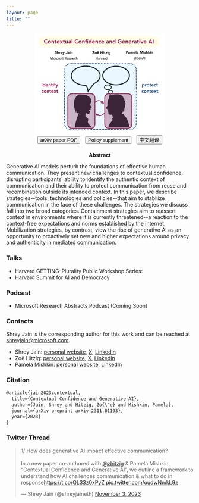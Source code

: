```yaml
---
layout: page
title: ""
---
```


<div style="text-align: center;">
  <img src="/header.png" alt="Contextual Communication" style="width: 70%; height: auto;">
</div>

<div style="text-align: center; margin-bottom: 20px;">  
<link rel="stylesheet" href="/styles.css">

  <a href="https://arxiv.org/abs/2311.01193" target="_blank" style="text-decoration: none;">
    <button style="margin-right: 10px;">arXiv paper PDF</button>
  </a>
  <a href="URL_TO_POLICY_SUPPLEMENT" target="_blank" style="text-decoration: none;">
    <button style="margin-right: 10px;">Policy supplement</button>
  </a>
  <a href="URL_TO_MANDARIN_TRANSLATION" target="_blank" style="text-decoration: none;">
    <button>中文翻译</button>
  </a>
</div>


<div style="text-align: center;">
<b> Abstract </b>
</div>

Generative AI models perturb the foundations of effective human communication. They present new challenges to contextual confidence, disrupting participants' ability to identify the authentic context of communication and their ability to protect communication from reuse and recombination outside its intended context. In this paper, we describe strategies--tools, technologies and policies--that aim to stabilize communication in the face of these challenges. The strategies we discuss fall into two broad categories. Containment strategies aim to reassert context in environments where it is currently threatened--a reaction to the context-free expectations and norms established by the internet. Mobilization strategies, by contrast, view the rise of generative AI as an opportunity to proactively set new and higher expectations around privacy and authenticity in mediated communication. 

<h3>Talks</h3>

- Harvard GETTING-Plurality Public Workshop Series: 
- Harvard Summit for AI and Democracy

<h3>Podcast</h3>

- Microsoft Research Abstracts Podcast (Coming Soon)

<h3>Contacts</h3>

Shrey Jain is the corresponding author for this work and can be reached at shreyjain@microsoft.com. 


- Shrey Jain: [personal website](https://shreyj.com/), [X](https://twitter.com/shreyjaineth), [LinkedIn](https://www.linkedin.com/in/shrey-j-9869b213a/)
- Zoë Hitzig: [personal website](https://www.zoehitzig.com/), [X](https://twitter.com/zhitzig), [LinkedIn](https://www.linkedin.com/in/zoe-hitzig/)
- Pamela Mishkin: [personal website](https://manlikemishap.github.io/), [LinkedIn](https://www.linkedin.com/in/pamela-mishkin-b4057b130)

<div class="paper-citation">
  <h3>Citation</h3>
  <pre><code>@article{jain2023contextual,
  title={Contextual Confidence and Generative AI},
  author={Jain, Shrey and Hitzig, Zo{\"e} and Mishkin, Pamela},
  journal={arXiv preprint arXiv:2311.01193},
  year={2023}
}</code></pre>
</div>

<h3> Twitter Thread </h3>

<blockquote class="twitter-tweet"><p lang="en" dir="ltr">1/ How does generative AI impact effective communication?<br><br>In a new paper co-authored with <a href="https://twitter.com/zhitzig?ref_src=twsrc%5Etfw">@zhitzig</a> &amp; Pamela Mishkin, “Contextual Confidence and Generative AI”, we outline a framework to understand how AI challenges communication &amp; what to do in response<a href="https://t.co/QL33z0xPyZ">https://t.co/QL33z0xPyZ</a> <a href="https://t.co/oudwNmkL9z">pic.twitter.com/oudwNmkL9z</a></p>&mdash; Shrey Jain (@shreyjaineth) <a href="https://twitter.com/shreyjaineth/status/1720506905204851021?ref_src=twsrc%5Etfw">November 3, 2023</a></blockquote> <script async src="https://platform.twitter.com/widgets.js" charset="utf-8"></script>